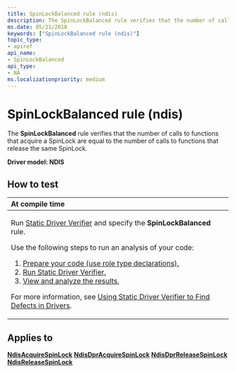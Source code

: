 ```yaml
---
title: SpinLockBalanced rule (ndis)
description: The SpinLockBalanced rule verifies that the number of calls to functions that acquire a SpinLock are equal to the number of calls to functions that release the same SpinLock.
ms.date: 05/21/2018
keywords: ["SpinLockBalanced rule (ndis)"]
topic_type:
- apiref
api_name:
- SpinLockBalanced
api_type:
- NA
ms.localizationpriority: medium
---
```


# SpinLockBalanced rule (ndis)


The **SpinLockBalanced** rule verifies that the number of calls to functions that acquire a SpinLock are equal to the number of calls to functions that release the same SpinLock.

**Driver model: NDIS**

## How to test

<table>
<colgroup>
<col width="100%" />
</colgroup>
<thead>
<tr class="header">
<th align="left">At compile time</th>
</tr>
</thead>
<tbody>
<tr class="odd">
<td align="left"><p>Run <a href="/windows-hardware/drivers/devtest/static-driver-verifier" data-raw-source="[Static Driver Verifier](./static-driver-verifier.md)">Static Driver Verifier</a> and specify the <strong>SpinLockBalanced</strong> rule.</p>
Use the following steps to run an analysis of your code:
<ol>
<li><a href="/windows-hardware/drivers/devtest/using-static-driver-verifier-to-find-defects-in-drivers#preparing-your-source-code" data-raw-source="[Prepare your code (use role type declarations).](./using-static-driver-verifier-to-find-defects-in-drivers.md#preparing-your-source-code)">Prepare your code (use role type declarations).</a></li>
<li><a href="/windows-hardware/drivers/devtest/using-static-driver-verifier-to-find-defects-in-drivers#running-static-driver-verifier" data-raw-source="[Run Static Driver Verifier.](./using-static-driver-verifier-to-find-defects-in-drivers.md#running-static-driver-verifier)">Run Static Driver Verifier.</a></li>
<li><a href="/windows-hardware/drivers/devtest/using-static-driver-verifier-to-find-defects-in-drivers#viewing-and-analyzing-the-results" data-raw-source="[View and analyze the results.](./using-static-driver-verifier-to-find-defects-in-drivers.md#viewing-and-analyzing-the-results)">View and analyze the results.</a></li>
</ol>
<p>For more information, see <a href="/windows-hardware/drivers/devtest/using-static-driver-verifier-to-find-defects-in-drivers" data-raw-source="[Using Static Driver Verifier to Find Defects in Drivers](./using-static-driver-verifier-to-find-defects-in-drivers.md)">Using Static Driver Verifier to Find Defects in Drivers</a>.</p></td>
</tr>
</tbody>
</table>

## Applies to

[**NdisAcquireSpinLock**](/windows-hardware/drivers/ddi/ndis/nf-ndis-ndisacquirespinlock)
[**NdisDprAcquireSpinLock**](/windows-hardware/drivers/ddi/ndis/nf-ndis-ndisdpracquirespinlock)
[**NdisDprReleaseSpinLock**](/windows-hardware/drivers/ddi/ndis/nf-ndis-ndisdprreleasespinlock)
[**NdisReleaseSpinLock**](/windows-hardware/drivers/ddi/ndis/nf-ndis-ndisreleasespinlock)
